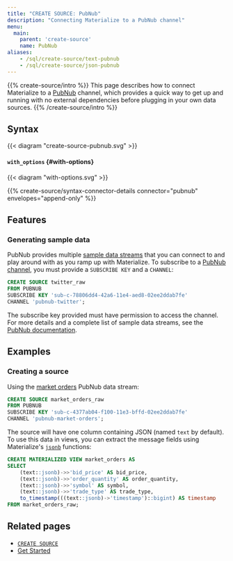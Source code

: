 ```yaml
---
title: "CREATE SOURCE: PubNub"
description: "Connecting Materialize to a PubNub channel"
menu:
  main:
    parent: 'create-source'
    name: PubNub
aliases:
    - /sql/create-source/text-pubnub
    - /sql/create-source/json-pubnub
---
```


{{% create-source/intro %}}
This page describes how to connect Materialize to a [PubNub](https://www.pubnub.com) channel, which provides a quick way to get up and running with no external dependencies before plugging in your own data sources.
{{% /create-source/intro %}}

## Syntax

{{< diagram "create-source-pubnub.svg" >}}

#### `with_options` {#with-options}

{{< diagram "with-options.svg" >}}

{{% create-source/syntax-connector-details connector="pubnub" envelopes="append-only" %}}

## Features

### Generating sample data

PubNub provides multiple [sample data streams](https://www.pubnub.com/developers/realtime-data-streams/) that you can connect to and play around with as you ramp up with Materialize. To subscribe to a [PubNub channel](https://www.pubnub.com/docs/channels/subscribe), you must provide a `SUBSCRIBE KEY` and a `CHANNEL`:

```sql
CREATE SOURCE twitter_raw
FROM PUBNUB
SUBSCRIBE KEY 'sub-c-78806dd4-42a6-11e4-aed8-02ee2ddab7fe'
CHANNEL 'pubnub-twitter';
```

The subscribe key provided must have permission to access the channel. For more details and a complete list of sample data streams, see the [PubNub documentation](https://www.pubnub.com/docs/).

## Examples

### Creating a source

Using the [market orders](https://www.pubnub.com/developers/realtime-data-streams/financial-securities-market-orders/) PubNub data stream:

```sql
CREATE SOURCE market_orders_raw
FROM PUBNUB
SUBSCRIBE KEY 'sub-c-4377ab04-f100-11e3-bffd-02ee2ddab7fe'
CHANNEL 'pubnub-market-orders';
```

The source will have one column containing JSON (named `text` by default). To use this data in views, you can extract the message fields using
Materialize's [`jsonb`](/sql/types/jsonb) functions:

```sql
CREATE MATERIALIZED VIEW market_orders AS
SELECT
    (text::jsonb)->>'bid_price' AS bid_price,
    (text::jsonb)->>'order_quantity' AS order_quantity,
    (text::jsonb)->>'symbol' AS symbol,
    (text::jsonb)->>'trade_type' AS trade_type,
    to_timestamp(((text::jsonb)->'timestamp')::bigint) AS timestamp
FROM market_orders_raw;
```

## Related pages

- [`CREATE SOURCE`](../)
- [Get Started](/get-started)
